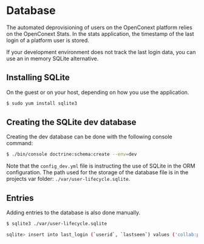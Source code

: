 # Database

The automated deprovisioning of users on the OpenConext platform relies on the OpenConext Stats. In the stats 
application, the timestamp of the last login of a platform user is stored.

If your development environment does not track the last login data, you can use an in memory SQLite alternative.

## Installing SQLite

On the guest or on your host, depending on how you use the application.

```bash
$ sudo yum install sqlite3
```

## Creating the SQLite dev database

Creating the dev database can be done with the following console command:

```bash
$ ./bin/console doctrine:schema:create --env=dev
``` 

Note that the `config_dev.yml` file is instructing the use of SQLite in the ORM configuration. The path used for the
 storage of the database file is in the projects var folder: `./var/user-lifecycle.sqlite`.
 
## Entries
Adding entries to the database is also done manually.

```bash
$ sqlite3 ./var/user-lifecycle.sqlite

sqlite> insert into last_login (`userid`, `lastseen`) values ('collab:person:user:example.com:jesse_james', '2018-01-01 12:34:00');
```
